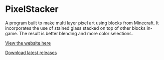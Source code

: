 # PixelStacker
A program built to make multi layer pixel art using blocks from Minecraft. It incorporates the use of stained glass stacked on top of other blocks in-game. The result is better blending and more color selections.


[View the website here](https://taylorlove.info/pixelstacker/)

[Download latest releases](https://github.com/Pangamma/PixelStacker/releases)
